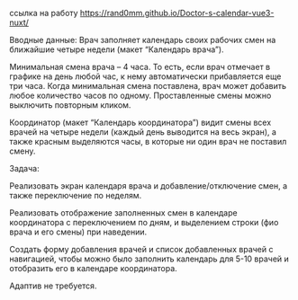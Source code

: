 ссылка на работу https://rand0mm.github.io/Doctor-s-calendar-vue3-nuxt/

Вводные данные:
Врач заполняет календарь своих рабочих смен на ближайшие четыре недели (макет “Календарь врача”).

Минимальная смена врача – 4 часа. То есть, если врач отмечает в графике на день любой час, к нему автоматически прибавляется еще три часа. Когда минимальная смена поставлена, врач может добавить любое количество часов по одному. Проставленные смены можно выключить повторным кликом.

Координатор (макет “Календарь координатора”) видит смены всех врачей на четыре недели (каждый день выводится на весь экран), а также красным выделяются часы, в которые ни один врач не поставил смену.

Задача:

Реализовать экран календаря врача и добавление/отключение смен, а также переключение по неделям.

Реализовать отображение заполненных смен в календаре координатора с переключением по дням, и выделением строки (фио врача и его смены) при наведении.

Создать форму добавления врачей и список добавленных врачей с навигацией, чтобы можно было заполнить календарь для 5-10 врачей и отобразить его в календаре координатора.

Адаптив не требуется.
